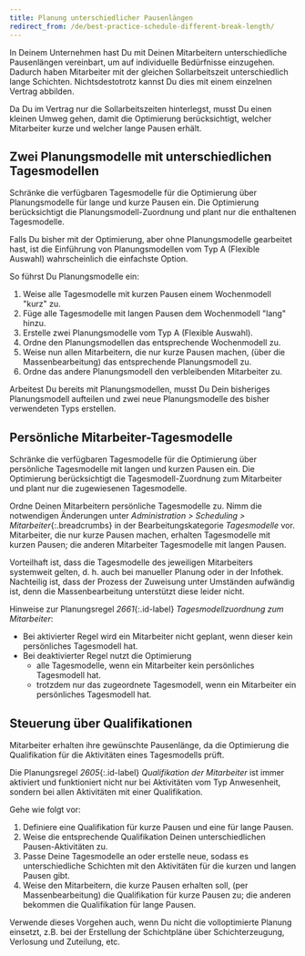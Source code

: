 ```yaml
---
title: Planung unterschiedlicher Pausenlängen
redirect_from: /de/best-practice-schedule-different-break-length/
---
```


In Deinem Unternehmen hast Du mit Deinen Mitarbeitern unterschiedliche Pausenlängen vereinbart, um auf individuelle Bedürfnisse einzugehen. Dadurch haben Mitarbeiter mit der gleichen Sollarbeitszeit unterschiedlich lange Schichten. Nichtsdestotrotz kannst Du dies mit einem einzelnen Vertrag abbilden.

Da Du im Vertrag nur die Sollarbeitszeiten hinterlegst, musst Du einen kleinen Umweg gehen, damit die Optimierung berücksichtigt, welcher Mitarbeiter kurze und welcher lange Pausen erhält.

## Zwei Planungsmodelle mit unterschiedlichen Tagesmodellen

Schränke die verfügbaren Tagesmodelle für die Optimierung über Planungsmodelle für lange und kurze Pausen ein. Die Optimierung berücksichtigt die Planungsmodell-Zuordnung und plant nur die enthaltenen Tagesmodelle.

Falls Du bisher mit der Optimierung, aber ohne Planungsmodelle gearbeitet hast, ist die Einführung von Planungsmodellen vom Typ A (Flexible Auswahl) wahrscheinlich die einfachste Option.

So führst Du Planungsmodelle ein:

1. Weise alle Tagesmodelle mit kurzen Pausen einem Wochenmodell "kurz" zu.
2. Füge alle Tagesmodelle mit langen Pausen dem Wochenmodell "lang" hinzu.
3. Erstelle zwei Planungsmodelle vom Typ A (Flexible Auswahl).
4. Ordne den Planungsmodellen das entsprechende Wochenmodell zu.
5. Weise nun allen Mitarbeitern, die nur kurze Pausen machen, (über die Massenbearbeitung) das entsprechende Planungsmodell zu.
6. Ordne das andere Planungsmodell den verbleibenden Mitarbeiter zu.

Arbeitest Du bereits mit Planungsmodellen, musst Du Dein bisheriges Planungsmodell aufteilen und zwei neue Planungsmodelle des bisher verwendeten Typs erstellen.

## Persönliche Mitarbeiter-Tagesmodelle

Schränke die verfügbaren Tagesmodelle für die Optimierung über persönliche Tagesmodelle mit langen und kurzen Pausen ein. Die Optimierung berücksichtigt die Tagesmodell-Zuordnung zum Mitarbeiter und plant nur die zugewiesenen Tagesmodelle.

Ordne Deinen Mitarbeitern persönliche Tagesmodelle zu. Nimm die notwendigen Änderungen unter *Administration > Scheduling > Mitarbeiter*{:.breadcrumbs} in der Bearbeitungskategorie *Tagesmodelle* vor. Mitarbeiter, die nur kurze Pausen machen, erhalten Tagesmodelle mit kurzen Pausen; die anderen Mitarbeiter Tagesmodelle mit langen Pausen.

Vorteilhaft ist, dass die Tagesmodelle des jeweiligen Mitarbeiters systemweit gelten, d.&nbsp;h. auch bei manueller Planung oder in der Infothek. Nachteilig ist, dass der Prozess der Zuweisung unter Umständen aufwändig ist, denn die Massenbearbeitung unterstützt diese leider nicht.

Hinweise zur Planungsregel *2661*{:.id-label} *Tagesmodellzuordnung zum Mitarbeiter*:

* Bei aktivierter Regel wird ein Mitarbeiter nicht geplant, wenn dieser kein persönliches Tagesmodell hat.
* Bei deaktivierter Regel nutzt die Optimierung
    - alle Tagesmodelle, wenn ein Mitarbeiter kein persönliches Tagesmodell hat.
    - trotzdem nur das zugeordnete Tagesmodell, wenn ein Mitarbeiter ein persönliches Tagesmodell hat.

## Steuerung über Qualifikationen

Mitarbeiter erhalten ihre gewünschte Pausenlänge, da die Optimierung die Qualifikation für die Aktivitäten eines Tagesmodells prüft.

Die Planungsregel *2605*{:.id-label} *Qualifikation der Mitarbeiter* ist immer aktiviert und funktioniert nicht nur bei Aktivitäten vom Typ Anwesenheit, sondern bei allen Aktivitäten mit einer Qualifikation.

Gehe wie folgt vor:

1. Definiere eine Qualifikation für kurze Pausen und eine für lange Pausen.
2. Weise die entsprechende Qualifikation Deinen unterschiedlichen Pausen-Aktivitäten zu.
3. Passe Deine Tagesmodelle an oder erstelle neue, sodass es unterschiedliche Schichten mit den Aktivitäten für die kurzen und langen Pausen gibt.
4. Weise den Mitarbeitern, die kurze Pausen erhalten soll, (per Massenbearbeitung) die Qualifikation für kurze Pausen zu; die anderen bekommen die Qualifikation für lange Pausen.

Verwende dieses Vorgehen auch, wenn Du nicht die volloptimierte Planung einsetzt, z.B. bei der Erstellung der Schichtpläne über Schichterzeugung, Verlosung und Zuteilung, etc.
